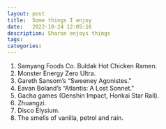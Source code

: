 ```yaml
---
layout: post
title:  Some things I enjoy
date:   2022-10-24 12:05:16
description: Sharon enjoys things
tags: 
categories: 
---
```


1. Samyang Foods Co. Buldak Hot Chicken Ramen.
2. Monster Energy Zero Ultra.
3. Gareth Sansom’s “Sweeney Agonistes." 
4. Eavan Boland’s “Atlantis: A Lost Sonnet."
5. Gacha games (Genshin Impact, Honkai Star Rail).
6. Zhuangzi.
7. Disco Elysium.
8. The smells of vanilla, petrol and rain.


